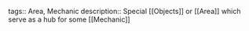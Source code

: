 tags:: Area, Mechanic
description:: Special [[Objects]] or [[Area]] which serve as a hub for some [[Mechanic]]
